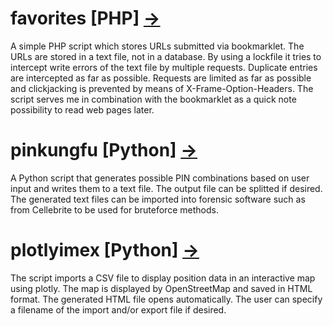 # favorites [PHP] [&#8594;](favorites)
A simple PHP script which stores URLs submitted via bookmarklet. The URLs are stored in a text file, not in a database. By using a lockfile it tries to intercept write errors of the text file by multiple requests. Duplicate entries are intercepted as far as possible. Requests are limited as far as possible and clickjacking is prevented by means of X-Frame-Option-Headers. The script serves me in combination with the bookmarklet as a quick note possibility to read web pages later.

# pinkungfu [Python] [&#8594;](pinkungfu)
A Python script that generates possible PIN combinations based on user input and writes them to a text file. The output file can be splitted if desired. The generated text files can be imported into forensic software such as from Cellebrite to be used for bruteforce methods.

# plotlyimex [Python] [&#8594;](plotlyimex)
The script imports a CSV file to display position data in an interactive map using plotly. The map is displayed by OpenStreetMap and saved in HTML format. The generated HTML file opens automatically. The user can specify a filename of the import and/or export file if desired.
